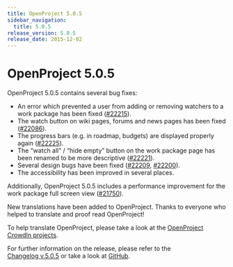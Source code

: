 ```yaml
---
title: OpenProject 5.0.5
sidebar_navigation:
  title: 5.0.5
release_version: 5.0.5
release_date: 2015-12-02
---
```



# OpenProject 5.0.5

OpenProject 5.0.5 contains several bug fixes:

  - An error which prevented a user from adding or removing watchers to
    a work package has been fixed
    ([#22215](https://community.openproject.org/work_packages/22215)).
  - The watch button on wiki pages, forums and news pages has been fixed
    ([#22086](https://community.openproject.org/work_packages/22086)).
  - The progress bars (e.g. in roadmap, budgets) are displayed properly
    again
    ([#22225](https://community.openproject.org/work_packages/22225)).
  - The “watch all” / “hide empty” button on the work package page has
    been renamed to be more descriptive
    ([#22221](https://community.openproject.org/work_packages/22221)).
  - Several design bugs have been fixed
    ([#22209](https://community.openproject.org/work_packages/22209),
    [#22200](https://community.openproject.org/work_packages/22200)).
  - The accessibility has been improved in several places.

Additionally, OpenProject 5.0.5 includes a performance improvement for
the work package full screen view
([#21750](https://community.openproject.org/work_packages/21750)).

New translations have been added to OpenProject. Thanks to everyone who
helped to translate and proof read OpenProject!

To help translate OpenProject, please take a look at the [OpenProject
CrowdIn projects](https://crowdin.com/projects/opf).

For further information on the release, please refer to the  
[Changelog v.5.0.5](https://community.openproject.org/versions/780)
or take a look at
[GitHub](https://github.com/opf/openproject/tree/v5.0.5).


